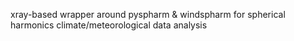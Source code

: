xray-based wrapper around pyspharm & windspharm for spherical harmonics climate/meteorological data analysis
